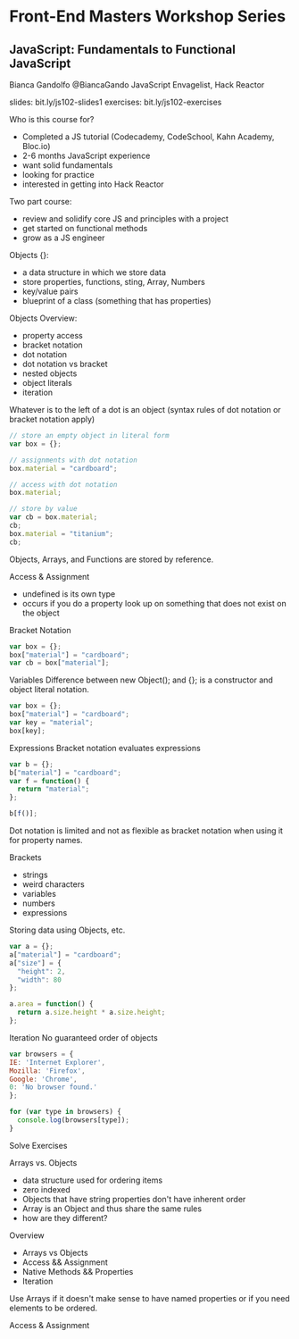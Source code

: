 # Front-End Masters Workshop Series
## JavaScript: Fundamentals to Functional JavaScript

Bianca Gandolfo
@BiancaGando
JavaScript Envagelist, Hack Reactor

slides: bit.ly/js102-slides1
exercises: bit.ly/js102-exercises

Who is this course for?
- Completed a JS tutorial (Codecademy, CodeSchool, Kahn Academy, Bloc.io)
- 2-6 months JavaScript experience
- want solid fundamentals
- looking for practice
- interested in getting into Hack Reactor

Two part course:
- review and solidify core JS and principles with a project
- get started on functional methods
- grow as a JS engineer

Objects {}:
- a data structure in which we store data
- store properties, functions, sting, Array, Numbers
- key/value pairs
- blueprint of a class (something that has properties)

Objects Overview:
- property access
- bracket notation
- dot notation
- dot notation vs bracket
- nested objects
- object literals
- iteration

Whatever is to the left of a dot is an object (syntax rules of dot notation or bracket notation apply)

```javascript
// store an empty object in literal form
var box = {};

// assignments with dot notation
box.material = "cardboard";

// access with dot notation
box.material;

// store by value
var cb = box.material;
cb;
box.material = "titanium";
cb;
```

Objects, Arrays, and Functions are stored by reference.

Access & Assignment
- undefined is its own type
- occurs if you do a property look up on something that does not exist on the object

Bracket Notation

```javascript
var box = {};
box["material"] = "cardboard";
var cb = box["material"];
```

Variables
Difference between new Object(); and {}; is a constructor and object literal notation.

```javascript
var box = {};
box["material"] = "cardboard";
var key = "material";
box[key];
```

Expressions
Bracket notation evaluates expressions

```javascript
var b = {};
b["material"] = "cardboard";
var f = function() {
  return "material";
};

b[f()];
```

Dot notation is limited and not as flexible as bracket notation when using it for property names.

Brackets
- strings
- weird characters
- variables
- numbers
- expressions

Storing data using Objects, etc.

```javascript
var a = {};
a["material"] = "cardboard";
a["size"] = {
  "height": 2,
  "width": 80
};

a.area = function() {
  return a.size.height * a.size.height;
};
```

Iteration
No guaranteed order of objects

```javascript
var browsers = {
IE: 'Internet Explorer',
Mozilla: 'Firefox',
Google: 'Chrome',
0: 'No browser found.'
};

for (var type in browsers) {
  console.log(browsers[type]);
}
```

Solve Exercises

Arrays vs. Objects
- data structure used for ordering items
- zero indexed
- Objects that have string properties don't have inherent order
- Array is an Object and thus share the same rules
- how are they different?

Overview
- Arrays vs Objects
- Access && Assignment
- Native Methods && Properties
- Iteration

Use Arrays if it doesn't make sense to have named properties or if you need elements to be ordered.

Access & Assignment
